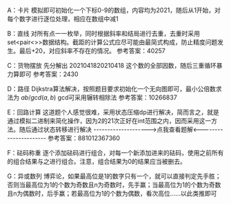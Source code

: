 A：卡片
模拟即可初始化一个下标0-9的数组，内容均为2021，随后从1开始，对每个数字进行逐位处理，相应在数组中减1

B：直线
对所有点一一枚举，同时根据斜率和结局进行去重，去重时采用set<pair<>>数据结构。截距的计算公式应尽可能由最简式构成，防止精度问题发生。最后+20，对应斜率不存在的情况。
参考答案：40257

C：货物摆放
先分解出 $2021041820210418$ 这个数的全部因数，随后三重循环暴力算即可 参考答案：2430

D：路径
Dijkstra算法解决，按照题目要求初始化一个无向图即可，最小公倍数求法为 $ab/gcd(a,b)$ gcd可采用辗转相除法 参考答案：10266837

E：回路计算
这道题个人感觉很难，采用状态压缩dp进行解决，简而言之，就是通过模拟二进制来简化操作，因为2的21次正好在int范围之内，因而采用这一方法。随后通过状态转移进行解决
-------------------->点我查看题解<----------------------
参考答案：881012367360

F：砝码称重
逐个添加砝码进行组合，对每一个新添加进来的砝码，使用之前所有的组合结果与之进行组合。注意，组合结果为0的结果应当被删去。

G：异或数列
博弈论，如果最高位是1的数字只有一个，就可以直接判定先手胜；否则当最高位为1的个数为奇数且n为奇数时，先手赢；当最高位为1的个数为奇数且n为偶数时，后手赢；若最高位为1的个数为偶数，看次高位......以此类推即可
